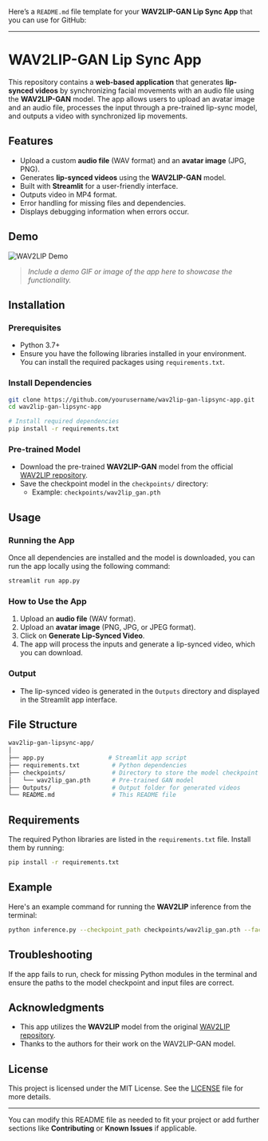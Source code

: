 Here’s a `README.md` file template for your **WAV2LIP-GAN Lip Sync App** that you can use for GitHub:

---

# WAV2LIP-GAN Lip Sync App

This repository contains a **web-based application** that generates **lip-synced videos** by synchronizing facial movements with an audio file using the **WAV2LIP-GAN** model. The app allows users to upload an avatar image and an audio file, processes the input through a pre-trained lip-sync model, and outputs a video with synchronized lip movements.

## Features

- Upload a custom **audio file** (WAV format) and an **avatar image** (JPG, PNG).
- Generates **lip-synced videos** using the **WAV2LIP-GAN** model.
- Built with **Streamlit** for a user-friendly interface.
- Outputs video in MP4 format.
- Error handling for missing files and dependencies.
- Displays debugging information when errors occur.

## Demo

![WAV2LIP Demo](demo.gif)

> *Include a demo GIF or image of the app here to showcase the functionality.*

## Installation

### Prerequisites

- Python 3.7+
- Ensure you have the following libraries installed in your environment. You can install the required packages using `requirements.txt`.

### Install Dependencies

```bash
git clone https://github.com/yourusername/wav2lip-gan-lipsync-app.git
cd wav2lip-gan-lipsync-app

# Install required dependencies
pip install -r requirements.txt
```

### Pre-trained Model

- Download the pre-trained **WAV2LIP-GAN** model from the official [WAV2LIP repository](https://github.com/Rudrabha/Wav2Lip).
- Save the checkpoint model in the `checkpoints/` directory:
  - Example: `checkpoints/wav2lip_gan.pth`

## Usage

### Running the App

Once all dependencies are installed and the model is downloaded, you can run the app locally using the following command:

```bash
streamlit run app.py
```

### How to Use the App

1. Upload an **audio file** (WAV format).
2. Upload an **avatar image** (PNG, JPG, or JPEG format).
3. Click on **Generate Lip-Synced Video**.
4. The app will process the inputs and generate a lip-synced video, which you can download.

### Output

- The lip-synced video is generated in the `Outputs` directory and displayed in the Streamlit app interface.

## File Structure

```bash
wav2lip-gan-lipsync-app/
│
├── app.py                  # Streamlit app script
├── requirements.txt         # Python dependencies
├── checkpoints/             # Directory to store the model checkpoint
│   └── wav2lip_gan.pth      # Pre-trained GAN model
├── Outputs/                 # Output folder for generated videos
└── README.md                # This README file
```

## Requirements

The required Python libraries are listed in the `requirements.txt` file. Install them by running:

```bash
pip install -r requirements.txt
```

## Example

Here's an example command for running the **WAV2LIP** inference from the terminal:

```bash
python inference.py --checkpoint_path checkpoints/wav2lip_gan.pth --face input.jpg --audio input.wav --outfile Outputs/output_video.mp4
```

## Troubleshooting

If the app fails to run, check for missing Python modules in the terminal and ensure the paths to the model checkpoint and input files are correct.

## Acknowledgments

- This app utilizes the **WAV2LIP** model from the original [WAV2LIP repository](https://github.com/Rudrabha/Wav2Lip).
- Thanks to the authors for their work on the WAV2LIP-GAN model.

## License

This project is licensed under the MIT License. See the [LICENSE](LICENSE) file for more details.

---

You can modify this README file as needed to fit your project or add further sections like **Contributing** or **Known Issues** if applicable.
